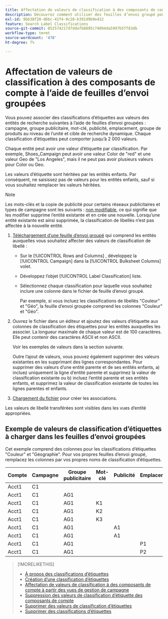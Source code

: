 ```yaml
---
title: Affectation de valeurs de classification à des composants de compte à l’aide de feuilles d’envoi groupées
description: Découvrez comment utiliser des feuilles d’envoi groupé pour affecter des valeurs de classification aux composants du compte.
exl-id: 9bb38f28-d6bc-41f4-9c28-b391d9b9e412
feature: Search Label Classifications
source-git-commit: 052574217d7ddafb8895c74094da5997b5ff83db
workflow-type: tm+mt
source-wordcount: '478'
ht-degree: 7%

---
```


# Affectation de valeurs de classification à des composants de compte à l’aide de feuilles d’envoi groupées

Vous pouvez associer des classifications d’étiquettes aux valeurs des entités de recherche suivantes à l’aide de feuilles d’envoi groupées : campagne, groupe publicitaire, mot-clé, publicité, emplacement, groupe de produits au niveau de l’unité et cible de recherche dynamique. Chaque classification d’étiquettes peut comporter jusqu’à 2 000 valeurs.

Chaque entité peut avoir une valeur d’étiquette par classification. Par exemple, Shoes_Campaign peut avoir une valeur Color de &quot;red&quot; et une valeur Geo de &quot;Los Angeles&quot;, mais il ne peut pas avoir plusieurs valeurs pour Color ou Geo.

Les valeurs d’étiquette sont héritées par les entités enfants. Par conséquent, ne saisissez pas de valeurs pour les entités enfants, sauf si vous souhaitez remplacer les valeurs héritées.

>[!NOTE]
>
>Les mots-clés et la copie de publicité pour certains réseaux publicitaires et types de campagne sont les suivants : [non modifiable](/help/search-social-commerce/campaign-management/faqs-campaigns.md), ce qui signifie que les modifier supprime l’entité existante et en crée une nouvelle. Lorsqu’une entité existante est ainsi supprimée, la classification de libellés n’est pas affectée à la nouvelle entité.

1. [Téléchargement d’une feuille d’envoi groupé](/help/search-social-commerce/campaign-management/bulksheets/bulksheet-download.md) qui comprend les entités auxquelles vous souhaitez affecter des valeurs de classification de libellé :

   * Sur le [!UICONTROL Rows and Columns] , développez la [!UICONTROL Campaign] dans la [!UICONTROL Bulksheet Columns] volet.

   * Développez l’objet [!UICONTROL Label Classification] liste.

   * Sélectionnez chaque classification pour laquelle vous souhaitez inclure une colonne dans le fichier de feuille d’envoi groupé.

     Par exemple, si vous incluez les classifications de libellés &quot;Couleur&quot; et &quot;Géo&quot;, la feuille d’envoi groupée comprend les colonnes &quot;Couleur&quot; et &quot;Géo&quot;.

1. Ouvrez le fichier dans un éditeur et ajoutez des valeurs d’étiquette aux colonnes de classification des étiquettes pour les entités auxquelles les associer. La longueur maximale de chaque valeur est de 100 caractères. Elle peut contenir des caractères ASCII et non ASCII.

   Voir les exemples de valeurs dans la section suivante.

   Outre l’ajout de valeurs, vous pouvez également supprimer des valeurs existantes en les supprimant des lignes correspondantes. Pour supprimer des valeurs d’une entité parente et de ses entités enfants, a) incluez uniquement la ligne d’entité parente et supprimez la valeur de classification existante ou b) incluez l’entité parente et ses entités enfants, et supprimez la valeur de classification existante de toutes les lignes parentes et enfants.

1. [Chargement du fichier](/help/search-social-commerce/campaign-management/bulksheets/bulksheet-upload.md) pour créer les associations.

Les valeurs de libellé transférées sont visibles dans les vues d’entité appropriées.

## Exemple de valeurs de classification d’étiquettes à charger dans les feuilles d’envoi groupées

Cet exemple comprend des colonnes pour les classifications d’étiquettes &quot;Couleur&quot; et &quot;Géographie&quot;. Pour vos propres feuilles d’envoi groupé, remplacez les colonnes par vos propres noms de classification d’étiquettes.

| Compte | Campagne | Groupe publicitaire | Mot-clé | Publicité | Emplacement | Étiquettes | Couleur | Géo |
|---|---|---|---|---|---|---|---|---|
| Acct1 | C1 | | | | | | Vert | |
| Acct1 | C1 | AG1 | | | | | | |
| Acct1 | C1 | AG1 | K1 | | | | | UK |
| Acct1 | C1 | AG1 | K2 | | | | Rouge | AU |
| Acct1 | C1 | AG1 | K3 | | | | bleu | DE |
| Acct1 | C1 | AG1 | | A1 | | | | |
| Acct1 | C1 | AG1 | | A1 | | | Rouge | |
| Acct1 | C1 | AG1 | | | P1 | | Rouge | AU |
| Acct1 | C1 | AG1 | | | P2 | | bleu | DE |

>[!MORELIKETHIS]
>
>* [À propos des classifications d’étiquettes](classification-about.md)
>* [Création d’une classification d’étiquettes](classification-create.md)
>* [Affectation de valeurs de classification à des composants de compte à partir des vues de gestion de campagne](classification-values-assign-campaign-management.md)
>* [Suppression des valeurs de classification d’étiquette des composants de compte](classification-values-remove.md)
>* [Supprimer des valeurs de classification d’étiquettes](classification-values-delete.md)
>* [Supprimer des classifications d’étiquettes](classification-delete.md)
